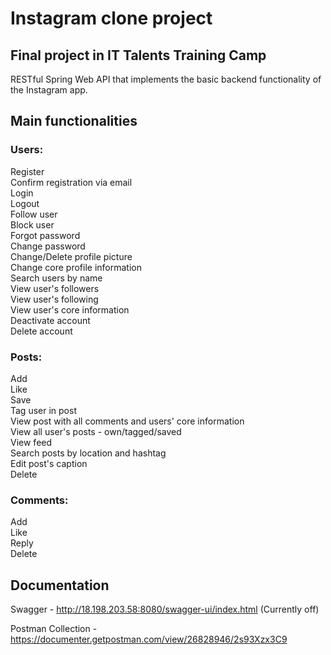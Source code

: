 # Instagram clone project
## Final project in IT Talents Training Camp
RESTful Spring Web API that implements the basic backend functionality of the Instagram app.
## Main functionalities
### Users:
Register <br>
Confirm registration via email <br>
Login <br>
Logout <br>
Follow user <br>
Block user <br>
Forgot password <br>
Change password <br>
Change/Delete profile picture <br>
Change core profile information <br>
Search users by name <br>
View user's followers <br>
View user's following <br>
View user's core information <br>
Deactivate account <br>
Delete account <br>
### Posts:
Add <br>
Like <br>
Save <br>
Tag user in post <br>
View post with all comments and users' core information <br>
View all user's posts - own/tagged/saved <br>
View feed <br>
Search posts by location and hashtag <br>
Edit post's caption <br>
Delete <br>
### Comments:
Add <br>
Like <br>
Reply <br>
Delete <br>
## Documentation
Swagger - http://18.198.203.58:8080/swagger-ui/index.html (Currently off)

Postman Collection - https://documenter.getpostman.com/view/26828946/2s93Xzx3C9
